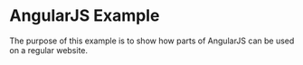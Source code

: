 AngularJS Example
==========================
The purpose of this example is to show how parts of AngularJS can be used on a regular website.